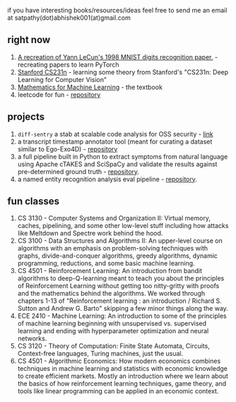 if you have interesting books/resources/ideas feel free to send me an email at satpathy(dot)abhishek001(at)gmail.com

## right now
1. [A recreation of Yann LeCun's 1998 MNIST digits recognition paper.](https://github.com/asatpathy314/mnist) - recreating papers to learn PyTorch
2. [Stanford CS231n](https://cs231n.github.io/) - learning some theory from Stanford's "CS231n: Deep Learning for Computer Vision"
3. [Mathematics for Machine Learning](https://mml-book.github.io/) - the textbook
4. leetcode for fun - [repository](https://github.com/asatpathy314/leetcode)

## projects
1. `diff-sentry` a stab at scalable code analysis for OSS security - [link](https://diff-sentry.tech)
2. a transcript timestamp annotator tool (meant for curating a dataset similar to Ego-Exo4D) - [repository](https://github.com/asatpathy314/transcript-timestamp-annotator)
3. a full pipeline built in Python to extract symptoms from natural language using Apache cTAKES and SciSpaCy and validate the results against pre-determined ground truth - [repository](https://github.com/asatpathy314/cTAKES-SciSpaCy-symptom-extractor).
4. a named entity recognition analysis eval pipeline - [repository](https://github.com/asatpathy314/ner-model-analysis-for-ems).

## fun classes
1. CS 3130 - Computer Systems and Organization II: Virtual memory, caches, pipelining, and some other low-level stuff including how attacks like Meltdown and Spectre work behind the hood.
2. CS 3100 - Data Structures and Algorithms II: An upper-level course on algorithms with an emphasis on problem-solving techniques with graphs, divide-and-conquer algorithms, greedy algorithms, dynamic programming, reductions, and some basic machine learning.
3. CS 4501 - Reinforcement Learning: An introduction from bandit algorithms to deep-Q-learning meant to teach you about the principles of Reinforcement Learning without getting too nitty-gritty with proofs and the mathematics behind the algorithms. We worked through chapters 1-13 of "Reinforcement learning : an introduction / Richard S. Sutton and Andrew G. Barto" skipping a few minor things along the way.
4. ECE 2410 - Machine Learning: An introduction to some of the principles of machine learning beginning with unsupervised vs. supervised learning and ending with hyperparameter optimization and neural networks.
5. CS 3120 - Theory of Computation: Finite State Automata, Circuits, Context-free languages, Turing machines, just the usual.
6. CS 4501 - Algorithmic Economics: How modern economics combines techniques in machine learning and statistics with economic knowledge to create efficient markets. Mostly an introduction where we learn about the basics of how reinforcement learning techniques, game theory, and tools like linear programming can be applied in an economic context.
